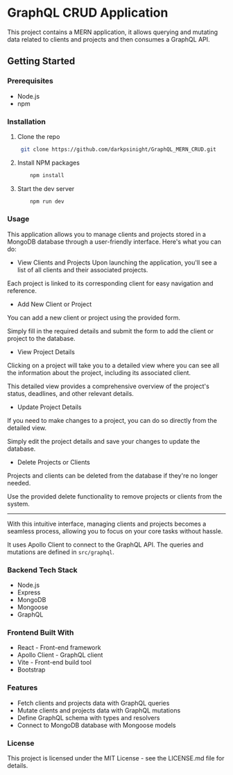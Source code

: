 # GraphQL CRUD Application

This project contains a MERN application, it allows querying and mutating data related to clients and projects and then consumes a GraphQL API.

## Getting Started

### Prerequisites

- Node.js
- npm

### Installation

1. Clone the repo
   ```sh
    git clone https://github.com/darkpsinight/GraphQL_MERN_CRUD.git
    ```
2. Install NPM packages
    ```sh
        npm install
    ```

3. Start the dev server
    ```sh
        npm run dev
    ```

### Usage

This application allows you to manage clients and projects stored in a MongoDB database through a user-friendly interface. Here's what you can do:

- View Clients and Projects
Upon launching the application, you'll see a list of all clients and their associated projects.

Each project is linked to its corresponding client for easy navigation and reference.

- Add New Client or Project

You can add a new client or project using the provided form.

Simply fill in the required details and submit the form to add the client or project to the database.

- View Project Details

Clicking on a project will take you to a detailed view where you can see all the information about the project, including its associated client.

This detailed view provides a comprehensive overview of the project's status, deadlines, and other relevant details.

- Update Project Details

If you need to make changes to a project, you can do so directly from the detailed view.

Simply edit the project details and save your changes to update the database.

- Delete Projects or Clients

Projects and clients can be deleted from the database if they're no longer needed.

Use the provided delete functionality to remove projects or clients from the system.

---
With this intuitive interface, managing clients and projects becomes a seamless process, allowing you to focus on your core tasks without hassle.

It uses Apollo Client to connect to the GraphQL API. The queries and mutations are defined in `src/graphql`.

### Backend Tech Stack
* Node.js
* Express
* MongoDB
* Mongoose
* GraphQL

### Frontend Built With
* React - Front-end framework
* Apollo Client - GraphQL client
* Vite - Front-end build tool
* Bootstrap

### Features
- Fetch clients and projects data with GraphQL queries
- Mutate clients and projects data with GraphQL mutations
- Define GraphQL schema with types and resolvers
- Connect to MongoDB database with Mongoose models

### License
This project is licensed under the MIT License - see the LICENSE.md file for details.

